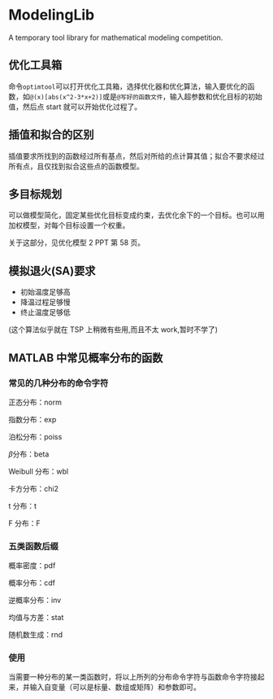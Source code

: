 # ModelingLib

A temporary tool library for mathematical modeling competition.

## 优化工具箱

命令`optimtool`可以打开优化工具箱，选择优化器和优化算法，输入要优化的函数，如`@(x)[abs(x^2-3*x+2)]`或是`@写好的函数文件`，输入超参数和优化目标的初始值，然后点 start 就可以开始优化过程了。

## 插值和拟合的区别

插值要求所找到的函数经过所有基点，然后对所给的点计算其值；拟合不要求经过所有点，且仅找到拟合这些点的函数模型。

## 多目标规划

可以做模型简化，固定某些优化目标变成约束，去优化余下的一个目标。也可以用加权模型，对每个目标设置一个权重。

关于这部分，见优化模型 2 PPT 第 58 页。

## 模拟退火(SA)要求

- 初始温度足够高
- 降温过程足够慢
- 终止温度足够低

(这个算法似乎就在 TSP 上稍微有些用,而且不太 work,暂时不学了)

## MATLAB 中常见概率分布的函数

### 常见的几种分布的命令字符

正态分布：norm

指数分布：exp

泊松分布：poiss

$\beta$分布：beta

Weibull 分布：wbl

卡方分布：chi2

t 分布：t

F 分布：F

### 五类函数后缀

概率密度：pdf

概率分布：cdf

逆概率分布：inv

均值与方差：stat

随机数生成：rnd

### 使用

当需要一种分布的某一类函数时，将以上所列的分布命令字符与函数命令字符接起来，并输入自变量（可以是标量、数组或矩阵）和参数即可。

